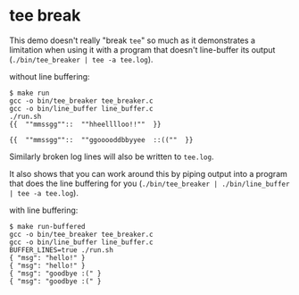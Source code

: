 # tee break

This demo doesn't really "break `tee`" so much as it demonstrates a limitation when using it with a program that doesn't line-buffer its output (`./bin/tee_breaker | tee -a tee.log`).

without line buffering:
```
$ make run
gcc -o bin/tee_breaker tee_breaker.c
gcc -o bin/line_buffer line_buffer.c
./run.sh
{{  ""mmssgg""::  ""hheelllloo!!""  }}

{{  ""mmssgg""::  ""ggooooddbbyyee  ::((""  }}
```

Similarly broken log lines will also be written to `tee.log`.

It also shows that you can work around this by piping output into a program that does the line buffering for you (`./bin/tee_breaker | ./bin/line_buffer | tee -a tee.log`).

with line buffering:
```
$ make run-buffered
gcc -o bin/tee_breaker tee_breaker.c
gcc -o bin/line_buffer line_buffer.c
BUFFER_LINES=true ./run.sh
{ "msg": "hello!" }
{ "msg": "hello!" }
{ "msg": "goodbye :(" }
{ "msg": "goodbye :(" }
```

